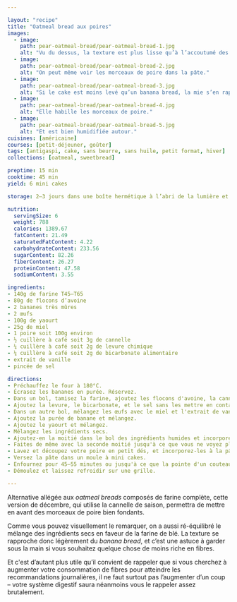 ```yaml
---

layout: "recipe"
title: "Oatmeal bread aux poires"
images:
  - image:
    path: pear-oatmeal-bread/pear-oatmeal-bread-1.jpg
    alt: "Vu du dessus, la texture est plus lisse qu’à l’accoutumé des oatmeal breads. Il y a moins d’avoine."
  - image:
    path: pear-oatmeal-bread/pear-oatmeal-bread-2.jpg
    alt: "On peut même voir les morceaux de poire dans la pâte."
  - image:
    path: pear-oatmeal-bread/pear-oatmeal-bread-3.jpg
    alt: "Si le cake est moins levé qu’un banana bread, la mie s’en rapproche beaucoup plus."
  - image:
    path: pear-oatmeal-bread/pear-oatmeal-bread-4.jpg
    alt: "Elle habille les morceaux de poire."
  - image:
    path: pear-oatmeal-bread/pear-oatmeal-bread-5.jpg
    alt: "Et est bien humidifiée autour."
cuisines: [américaine]
courses: [petit-déjeuner, goûter]
tags: [antigaspi, cake, sans beurre, sans huile, petit format, hiver]
collections: [oatmeal, sweetbread]

preptime: 15 min
cooktime: 45 min
yield: 6 mini cakes

storage: 2–3 jours dans une boîte hermétique à l’abri de la lumière et de la chaleur. 5 jours au frigo. 2 mois au congélateur.

nutrition:
  servingSize: 6
  weight: 788
  calories: 1389.67
  fatContent: 21.49
  saturatedFatContent: 4.22
  carbohydrateContent: 233.56
  sugarContent: 82.26
  fiberContent: 26.27
  proteinContent: 47.58
  sodiumContent: 3.55

ingredients:
- 140g de farine T45–T65
- 80g de flocons d’avoine
- 2 bananes très mûres
- 2 œufs
- 100g de yaourt
- 25g de miel
- 1 poire soit 100g environ
- ½ cuillère à café soit 3g de cannelle
- ¼ cuillère à café soit 2g de levure chimique
- ¼ cuillère à café soit 2g de bicarbonate alimentaire
- extrait de vanille
- pincée de sel

directions:
- Préchauffez le four à 180°C.
- Écrasez les bananes en purée. Réservez.
- Dans un bol, tamisez la farine, ajoutez les flocons d'avoine, la cannelle et mélangez. 
- Ajoutez la levure, le bicarbonate, et le sel sans les mettre en contact.
- Dans un autre bol, mélangez les œufs avec le miel et l'extrait de vanille. 
- Ajoutez la purée de banane et mélangez. 
- Ajoutez le yaourt et mélangez. 
- Mélangez les ingrédients secs. 
- Ajoutez-en la moitié dans le bol des ingrédients humides et incorporez délicatement à la maryse. 
- Faites de même avec la seconde moitié jusqu'à ce que vous ne voyez plus de grumeaux.
- Lavez et découpez votre poire en petit dés, et incorporez-les à la pâte. 
- Versez la pâte dans un moule à mini cakes.
- Enfournez pour 45–55 minutes ou jusqu'à ce que la pointe d'un couteau ressorte avec quelques flocons de mie. 
- Démoulez et laissez refroidir sur une grille. 

---
```


Alternative allégée aux <i lang="en">oatmeal breads</i> composés de farine complète, cette version de décembre, qui utilise la cannelle de saison, permettra de mettre en avant des morceaux de poire bien fondants.

Comme vous pouvez visuellement le remarquer, on a aussi ré-équilibré le mélange des ingrédients secs en faveur de la farine de blé. La texture se rapproche donc légèrement du <i lang="en">banana bread</i>, et c’est une astuce à garder sous la main si vous souhaitez quelque chose de moins riche en fibres.

Et c'est d’autant plus utile qu’il convient de rappeler que si vous cherchez à augmenter votre consommation de fibres pour atteindre les recommandations journalières, il ne faut surtout pas l’augmenter d’un coup – votre système digestif saura néanmoins vous le rappeler assez brutalement.